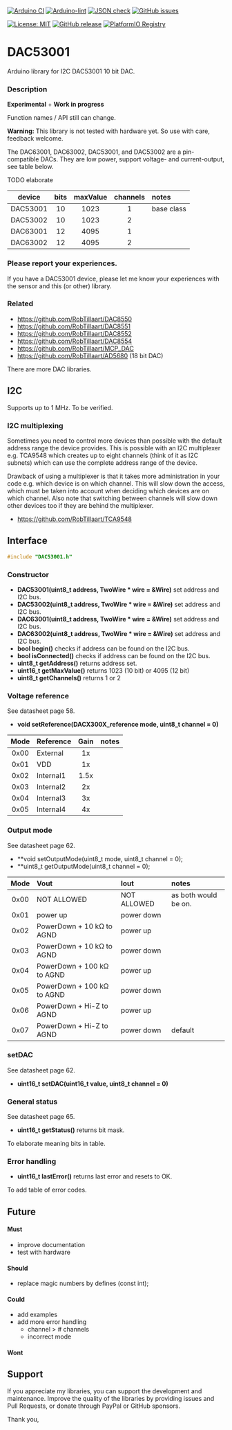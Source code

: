 
[![Arduino CI](https://github.com/RobTillaart/DAC53001/workflows/Arduino%20CI/badge.svg)](https://github.com/marketplace/actions/arduino_ci)
[![Arduino-lint](https://github.com/RobTillaart/DAC53001/actions/workflows/arduino-lint.yml/badge.svg)](https://github.com/RobTillaart/DAC53001/actions/workflows/arduino-lint.yml)
[![JSON check](https://github.com/RobTillaart/DAC53001/actions/workflows/jsoncheck.yml/badge.svg)](https://github.com/RobTillaart/DAC53001/actions/workflows/jsoncheck.yml)
[![GitHub issues](https://img.shields.io/github/issues/RobTillaart/DAC53001.svg)](https://github.com/RobTillaart/DAC53001/issues)

[![License: MIT](https://img.shields.io/badge/license-MIT-green.svg)](https://github.com/RobTillaart/DAC53001/blob/master/LICENSE)
[![GitHub release](https://img.shields.io/github/release/RobTillaart/DAC53001.svg?maxAge=3600)](https://github.com/RobTillaart/DAC53001/releases)
[![PlatformIO Registry](https://badges.registry.platformio.org/packages/robtillaart/library/DAC53001.svg)](https://registry.platformio.org/libraries/robtillaart/DAC53001)


# DAC53001

Arduino library for I2C DAC53001 10 bit DAC.


### Description

**Experimental** + **Work in progress**

Function names / API still can change.


**Warning:** This library is not tested with hardware yet. 
So use with care, feedback welcome.

The DAC63001, DAC63002, DAC53001, and DAC53002 are a pin-compatible DACs.
They are low power, support voltage- and current-output, see table below.




TODO elaborate





|  device    |  bits  |  maxValue  |  channels  |  notes  |
|:----------:|:------:|:----------:|:----------:|:--------|
|  DAC53001  |   10   |    1023    |      1     |  base class
|  DAC53002  |   10   |    1023    |      2     |
|  DAC63001  |   12   |    4095    |      1     |
|  DAC63002  |   12   |    4095    |      2     |


### Please report your experiences.

If you have a DAC53001 device, please let me know your experiences
with the sensor and this (or other) library.


### Related

- https://github.com/RobTillaart/DAC8550
- https://github.com/RobTillaart/DAC8551
- https://github.com/RobTillaart/DAC8552
- https://github.com/RobTillaart/DAC8554
- https://github.com/RobTillaart/MCP_DAC
- https://github.com/RobTillaart/AD5680  (18 bit DAC)

There are more DAC libraries.



## I2C

Supports up to 1 MHz. To be verified.


### I2C multiplexing

Sometimes you need to control more devices than possible with the default
address range the device provides.
This is possible with an I2C multiplexer e.g. TCA9548 which creates up
to eight channels (think of it as I2C subnets) which can use the complete
address range of the device.

Drawback of using a multiplexer is that it takes more administration in
your code e.g. which device is on which channel.
This will slow down the access, which must be taken into account when
deciding which devices are on which channel.
Also note that switching between channels will slow down other devices
too if they are behind the multiplexer.

- https://github.com/RobTillaart/TCA9548



## Interface

```cpp
#include "DAC53001.h"
```

### Constructor

- **DAC53001(uint8_t address, TwoWire \* wire = &Wire)** set address and I2C bus.
- **DAC53002(uint8_t address, TwoWire \* wire = &Wire)** set address and I2C bus.
- **DAC63001(uint8_t address, TwoWire \* wire = &Wire)** set address and I2C bus.
- **DAC63002(uint8_t address, TwoWire \* wire = &Wire)** set address and I2C bus.
- **bool begin()** checks if address can be found on the I2C bus.
- **bool isConnected()** checks if address can be found on the I2C bus.
- **uint8_t getAddress()** returns address set.
- **uint16_t getMaxValue()** returns 1023 (10 bit) or 4095 (12 bit)
- **uint8_t getChannels()** returns 1 or 2


### Voltage reference

See datasheet page 58.

- **void setReference(DACX300X_reference mode, uint8_t channel = 0)**

|  Mode  |  Reference  |  Gain  |  notes  |
|:------:|:------------|:------:|:--------|
|  0x00  |  External   |   1x   |
|  0x01  |  VDD        |   1x   |
|  0x02  |  Internal1  |  1.5x  |
|  0x03  |  Internal2  |   2x   |
|  0x04  |  Internal3  |   3x   |
|  0x05  |  Internal4  |   4x   |


### Output mode

See datasheet page 62.

- **void setOutputMode(uint8_t mode, uint8_t channel = 0);
- **uint8_t getOutputMode(uint8_t channel = 0);

|  Mode  |  Vout                        |   Iout         |  notes  |
|:------:|:-----------------------------|:---------------|:--------|
|  0x00  |  NOT ALLOWED                 |   NOT ALLOWED  |  as both would be on.
|  0x01  |  power up                    |   power down   |
|  0x02  |  PowerDown + 10 kΩ to AGND   |   power up     |
|  0x03  |  PowerDown + 10 kΩ to AGND   |   power down   |
|  0x04  |  PowerDown + 100 kΩ to AGND  |   power up     |
|  0x05  |  PowerDown + 100 kΩ to AGND  |   power down   |
|  0x06  |  PowerDown + Hi-Z to AGND    |   power up     |
|  0x07  |  PowerDown + Hi-Z to AGND    |   power down   |  default 


### setDAC

See datasheet page 62.

- **uint16_t setDAC(uint16_t value, uint8_t channel = 0)** 


### General status

See datasheet page 65.

- **uint16_t getStatus()** returns bit mask.

To elaborate meaning bits in table.


### Error handling

- **uint16_t lastError()** returns last error and resets to OK.

To add table of error codes.



## Future

#### Must

- improve documentation
- test with hardware

#### Should

- replace magic numbers by defines (const int);

#### Could

- add examples
- add more error handling
  - channel > # channels
  - incorrect mode

#### Wont


## Support

If you appreciate my libraries, you can support the development and maintenance.
Improve the quality of the libraries by providing issues and Pull Requests, or
donate through PayPal or GitHub sponsors.

Thank you,

